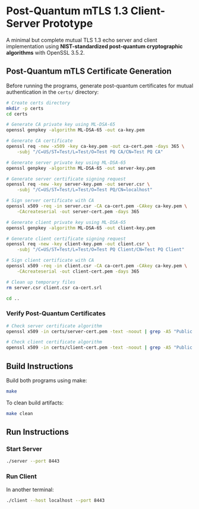 # Post-Quantum mTLS 1.3 Client-Server Prototype

A minimal but complete mutual TLS 1.3 echo server and client implementation using **NIST-standardized post-quantum cryptographic algorithms** with OpenSSL 3.5.2.

## Post-Quantum mTLS Certificate Generation

Before running the programs, generate post-quantum certificates for mutual authentication in the `certs/` directory:

```bash
# Create certs directory
mkdir -p certs
cd certs

# Generate CA private key using ML-DSA-65
openssl genpkey -algorithm ML-DSA-65 -out ca-key.pem

# Generate CA certificate
openssl req -new -x509 -key ca-key.pem -out ca-cert.pem -days 365 \
    -subj "/C=US/ST=Test/L=Test/O=Test PQ CA/CN=Test PQ CA"

# Generate server private key using ML-DSA-65
openssl genpkey -algorithm ML-DSA-65 -out server-key.pem

# Generate server certificate signing request
openssl req -new -key server-key.pem -out server.csr \
    -subj "/C=US/ST=Test/L=Test/O=Test PQ/CN=localhost"

# Sign server certificate with CA
openssl x509 -req -in server.csr -CA ca-cert.pem -CAkey ca-key.pem \
    -CAcreateserial -out server-cert.pem -days 365

# Generate client private key using ML-DSA-65
openssl genpkey -algorithm ML-DSA-65 -out client-key.pem

# Generate client certificate signing request
openssl req -new -key client-key.pem -out client.csr \
    -subj "/C=US/ST=Test/L=Test/O=Test PQ Client/CN=Test PQ Client"

# Sign client certificate with CA
openssl x509 -req -in client.csr -CA ca-cert.pem -CAkey ca-key.pem \
    -CAcreateserial -out client-cert.pem -days 365

# Clean up temporary files
rm server.csr client.csr ca-cert.srl

cd ..
```

### Verify Post-Quantum Certificates

```bash
# Check server certificate algorithm
openssl x509 -in certs/server-cert.pem -text -noout | grep -A5 "Public Key Algorithm"

# Check client certificate algorithm
openssl x509 -in certs/client-cert.pem -text -noout | grep -A5 "Public Key Algorithm"
```

## Build Instructions

Build both programs using make:

```bash
make
```

To clean build artifacts:

```bash
make clean
```

## Run Instructions

### Start Server

```bash
./server --port 8443
```

### Run Client

In another terminal:

```bash
./client --host localhost --port 8443
```

